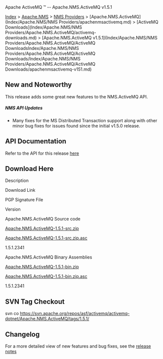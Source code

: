 Apache ActiveMQ ™ -- Apache.NMS.ActiveMQ v1.5.1 

[Index](index.html) > [Apache.NMS](Index/apacheIndex/Overview/nms.md) > [NMS Providers](Index/Apache.NMS/nms-providers.md) > [Apache.NMS.ActiveMQ](Index/Apache.NMS/NMS Providers/apachenmsactivemq.md) > [ActiveMQ Downloads](Index/Apache.NMS/NMS Providers/Apache.NMS.ActiveMQ/activemq-downloads.md) > [Apache.NMS.ActiveMQ v1.5.1](Index/Apache.NMS/NMS Providers/Apache.NMS.ActiveMQ/ActiveMQ DownloadsIndex/Apache.NMS/NMS Providers/Apache.NMS.ActiveMQ/ActiveMQ Downloads/Index/Apache.NMS/NMS Providers/Apache.NMS.ActiveMQ/ActiveMQ Downloads/apachenmsactivemq-v151.md)

New and Noteworthy
------------------

This release adds some great new features to the NMS.ActiveMQ API.

##### NMS API Updates

*   Many fixes for the MS Distributed Transaction support along with other minor bug fixes for issues found since the initial v1.5.0 release.

API Documentation
-----------------

Refer to the API for this release [here](nms-Index/Site/NavigationIndex/Site/Navigation/Index/Site/Navigation/api.md)

Download Here
-------------

Description

Download Link

PGP Signature File

Version

Apache.NMS.ActiveMQ Source code

[Apache.NMS.ActiveMQ-1.5.1-src.zip](http://www.apache.org/dyn/closer.cgi/activemq/apache-nms/1.5.0/Apache.NMS.ActiveMQ-1.5.1-src.zip)

[Apache.NMS.ActiveMQ-1.5.1-src.zip.asc](http://www.apache.org/dyn/closer.cgi/activemq/apache-nms/1.5.0/Apache.NMS.ActiveMQ-1.5.1-src.zip.asc)

1.5.1.2341

Apache.NMS.ActiveMQ Binary Assemblies

[Apache.NMS.ActiveMQ-1.5.1-bin.zip](http://www.apache.org/dyn/closer.cgi/activemq/apache-nms/1.5.0/Apache.NMS.ActiveMQ-1.5.1-bin.zip)

[Apache.NMS.ActiveMQ-1.5.1-bin.zip.asc](http://www.apache.org/dyn/closer.cgi/activemq/apache-nms/1.5.0/Apache.NMS.ActiveMQ-1.5.1-bin.zip.asc)

1.5.1.2341

SVN Tag Checkout
----------------

svn co https://svn.apache.org/repos/asf/activemq/activemq-dotnet/Apache.NMS.ActiveMQ/tags/1.5.1/

Changelog
---------

For a more detailed view of new features and bug fixes, see the [release notes](https://issues.apache.org/jira/secure/ReleaseNote.jspa?projectId=12311201&styleName=Html&version=12315986)


